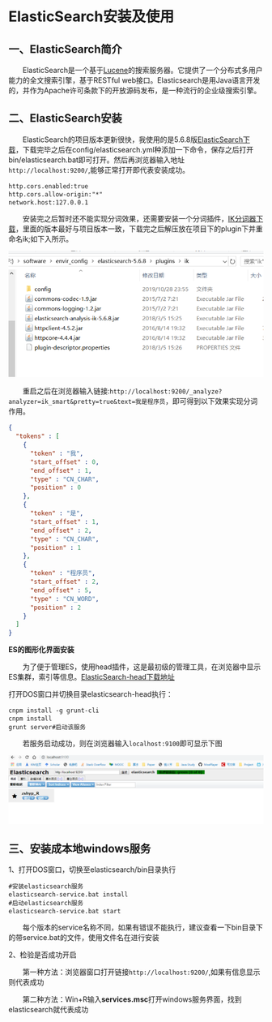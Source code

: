 # ElasticSearch安装及使用

## 一、ElasticSearch简介

&emsp;&emsp;ElasticSearch是一个基于[Lucene](https://baike.baidu.com/item/Lucene/6753302)的搜索服务器。它提供了一个分布式多用户能力的全文搜索引擎，基于RESTful web接口。Elasticsearch是用Java语言开发的，并作为Apache许可条款下的开放源码发布，是一种流行的企业级搜索引擎。

## 二、ElasticSearch安装

&emsp;&emsp;ElasticSearch的项目版本更新很快，我使用的是5.6.8版[ElasticSearch下载](https://www.elastic.co/cn/downloads/past-releases#elasticsearch)，下载完毕之后在config/elasticsearch.yml种添加一下命令，保存之后打开bin/elasticsearch.bat即可打开。然后再浏览器输入地址`http://localhost:9200/`,能够正常打开即代表安装成功。

```shell
http.cors.enabled:true
http.cors.allow-origin:"*"
network.host:127.0.0.1
```
&emsp;&emsp;安装完之后暂时还不能实现分词效果，还需要安装一个分词插件，[IK分词器下载](https://github.com/medcl/elasticsearch-analysis-ik/releases)，里面的版本最好与项目版本一致，下载完之后解压放在项目下的plugin下并重命名ik;如下入所示。

![ik分词器解压图](Resource/images/ik分词器解压图.png)

&emsp;&emsp;重启之后在浏览器输入链接:`http://localhost:9200/_analyze?analyzer=ik_smart&pretty=true&text=我是程序员`，即可得到以下效果实现分词作用。

```json
{
  "tokens" : [
    {
      "token" : "我",
      "start_offset" : 0,
      "end_offset" : 1,
      "type" : "CN_CHAR",
      "position" : 0
    },
    {
      "token" : "是",
      "start_offset" : 1,
      "end_offset" : 2,
      "type" : "CN_CHAR",
      "position" : 1
    },
    {
      "token" : "程序员",
      "start_offset" : 2,
      "end_offset" : 5,
      "type" : "CN_WORD",
      "position" : 2
    }
  ]
}
```

**ES的图形化界面安装**

&emsp;&emsp;为了便于管理ES，使用head插件，这是最初级的管理工具，在浏览器中显示ES集群，索引等信息。[ElasticSearch-head下载地址](https://codeload.github.com/mobz/elasticsearch-head/zip/master)

打开DOS窗口并切换目录elasticsearch-head执行：

```
cnpm install -g grunt-cli
cnpm install
grunt server#启动该服务
```

&emsp;&emsp;若服务启动成功，则在浏览器输入`localhost:9100`即可显示下图

![ElasticSearch-head显示.png](/Resource/images/ElasticSearch-head显示.png)

## 三、安装成本地windows服务

1、打开DOS窗口，切换至elasticsearch/bin目录执行

```shell
#安装elasticsearch服务
elasticsearch-service.bat install
#启动elasticsearch服务
elasticsearch-service.bat start
```

&emsp;&emsp;每个版本的service名称不同，如果有错误不能执行，建议查看一下bin目录下的带service.bat的文件，使用文件名在进行安装

2、检验是否成功开启

&emsp;&emsp;第一种方法：浏览器窗口打开链接`http://localhost:9200/`,如果有信息显示则代表成功

&emsp;&emsp;第二种方法：Win+R输入**services.msc**打开windows服务界面，找到elasticsearch就代表成功



